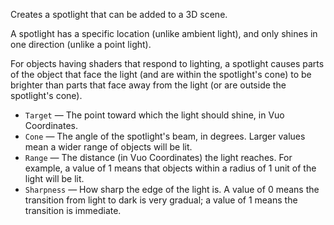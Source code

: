 Creates a spotlight that can be added to a 3D scene.

A spotlight has a specific location (unlike ambient light), and only shines in one direction (unlike a point light).

For objects having shaders that respond to lighting, a spotlight causes parts of the object that face the light (and are within the spotlight's cone) to be brighter than parts that face away from the light (or are outside the spotlight's cone).

   - `Target` — The point toward which the light should shine, in Vuo Coordinates.
   - `Cone` — The angle of the spotlight's beam, in degrees.  Larger values mean a wider range of objects will be lit.
   - `Range` — The distance (in Vuo Coordinates) the light reaches.  For example, a value of 1 means that objects within a radius of 1 unit of the light will be lit.
   - `Sharpness` — How sharp the edge of the light is.  A value of 0 means the transition from light to dark is very gradual; a value of 1 means the transition is immediate.
